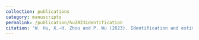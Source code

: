 ```yaml
---
collection: publications
category: manuscripts
permalink: /publication/hu2023identification
citation: 'W. Hu, X.‑H. Zhou and P. Wu (2023). Identification and estimation of treatment effects on long‑term outcomes in clinical trials with external observational data. *Statistica Sinica*.'
---
```


<!-- 
title: "Paper Title Number 2"
excerpt: 'This paper is about the number 2. The number 3 is left for future work.'
date: 2010-10-01
venue: 'Journal 1'
slidesurl: 'http://academicpages.github.io/files/slides2.pdf'
paperurl: 'http://academicpages.github.io/files/paper2.pdf' 
-->
